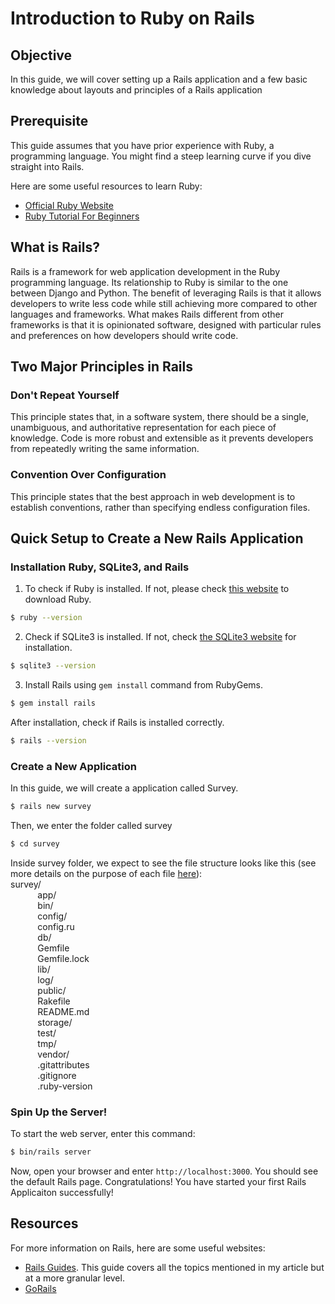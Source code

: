 # Introduction to Ruby on Rails

## Objective
In this guide, we will cover setting up a Rails application and a few basic knowledge about layouts and principles of a Rails application

## Prerequisite
This guide assumes that you have prior experience with Ruby, a programming language. You might find a steep learning curve if you dive straight into Rails.

Here are some useful resources to learn Ruby:
- [Official Ruby Website](https://www.ruby-lang.org/en/documentation/)
- [Ruby Tutorial For Beginners](https://www.rubyguides.com/ruby-tutorial/)

## What is Rails?
Rails is a framework for web application development in the Ruby programming language. Its relationship to Ruby is similar to the one between Django and Python. The benefit of leveraging Rails is that it allows developers to write less code while still achieving more compared to other languages and frameworks. What makes Rails different from other frameworks is that it is opinionated software, designed with particular rules and preferences on how developers should write code. 

## Two Major Principles in Rails
### Don't Repeat Yourself
This principle states that, in a software system, there should be a single, unambiguous, and authoritative representation for each piece of knowledge. Code is more robust and extensible as it prevents developers from repeatedly writing the same information.

### Convention Over Configuration
This principle states that the best approach in web development is to establish conventions, rather than specifying endless configuration files.

## Quick Setup to Create a New Rails Application
### Installation Ruby, SQLite3, and Rails

1. To check if Ruby is installed. If not, please check [this website](https://www.ruby-lang.org/en/documentation/installation/) to download Ruby.
```bash
$ ruby --version
```

2. Check if SQLite3 is installed. If not, check [the SQLite3 website](https://www.sqlite.org/index.html) for installation.
```bash
$ sqlite3 --version
```

3. Install Rails using `gem install` command from RubyGems.
```bash
$ gem install rails
```
After installation, check if Rails is installed correctly.
```bash
$ rails --version
```

### Create a New Application
In this guide, we will create a application called Survey.
```bash
$ rails new survey
```
Then, we enter the folder called survey
```bash
$ cd survey
```
Inside survey folder, we expect to see the file structure looks like this (see more details on the purpose of each file [here](https://guides.rubyonrails.org/getting_started.html)): \
survey/ \
&nbsp;&nbsp;&nbsp;&nbsp;&nbsp;&nbsp;&nbsp;&nbsp;&nbsp;&nbsp;&nbsp;app/ \
&nbsp;&nbsp;&nbsp;&nbsp;&nbsp;&nbsp;&nbsp;&nbsp;&nbsp;&nbsp;&nbsp;bin/ \
&nbsp;&nbsp;&nbsp;&nbsp;&nbsp;&nbsp;&nbsp;&nbsp;&nbsp;&nbsp;&nbsp;config/ \
&nbsp;&nbsp;&nbsp;&nbsp;&nbsp;&nbsp;&nbsp;&nbsp;&nbsp;&nbsp;&nbsp;config.ru \
&nbsp;&nbsp;&nbsp;&nbsp;&nbsp;&nbsp;&nbsp;&nbsp;&nbsp;&nbsp;&nbsp;db/ \
&nbsp;&nbsp;&nbsp;&nbsp;&nbsp;&nbsp;&nbsp;&nbsp;&nbsp;&nbsp;&nbsp;Gemfile \
&nbsp;&nbsp;&nbsp;&nbsp;&nbsp;&nbsp;&nbsp;&nbsp;&nbsp;&nbsp;&nbsp;Gemfile.lock \
&nbsp;&nbsp;&nbsp;&nbsp;&nbsp;&nbsp;&nbsp;&nbsp;&nbsp;&nbsp;&nbsp;lib/ \
&nbsp;&nbsp;&nbsp;&nbsp;&nbsp;&nbsp;&nbsp;&nbsp;&nbsp;&nbsp;&nbsp;log/ \
&nbsp;&nbsp;&nbsp;&nbsp;&nbsp;&nbsp;&nbsp;&nbsp;&nbsp;&nbsp;&nbsp;public/ \
&nbsp;&nbsp;&nbsp;&nbsp;&nbsp;&nbsp;&nbsp;&nbsp;&nbsp;&nbsp;&nbsp;Rakefile \
&nbsp;&nbsp;&nbsp;&nbsp;&nbsp;&nbsp;&nbsp;&nbsp;&nbsp;&nbsp;&nbsp;README.md \
&nbsp;&nbsp;&nbsp;&nbsp;&nbsp;&nbsp;&nbsp;&nbsp;&nbsp;&nbsp;&nbsp;storage/ \
&nbsp;&nbsp;&nbsp;&nbsp;&nbsp;&nbsp;&nbsp;&nbsp;&nbsp;&nbsp;&nbsp;test/ \
&nbsp;&nbsp;&nbsp;&nbsp;&nbsp;&nbsp;&nbsp;&nbsp;&nbsp;&nbsp;&nbsp;tmp/ \
&nbsp;&nbsp;&nbsp;&nbsp;&nbsp;&nbsp;&nbsp;&nbsp;&nbsp;&nbsp;&nbsp;vendor/ \
&nbsp;&nbsp;&nbsp;&nbsp;&nbsp;&nbsp;&nbsp;&nbsp;&nbsp;&nbsp;&nbsp;.gitattributes \
&nbsp;&nbsp;&nbsp;&nbsp;&nbsp;&nbsp;&nbsp;&nbsp;&nbsp;&nbsp;&nbsp;.gitignore \
&nbsp;&nbsp;&nbsp;&nbsp;&nbsp;&nbsp;&nbsp;&nbsp;&nbsp;&nbsp;&nbsp;.ruby-version

### Spin Up the Server!
To start the web server, enter this command:
```bash
$ bin/rails server
```
Now, open your browser and enter `http://localhost:3000`. You should see the default Rails page. Congratulations! You have started your first Rails Applicaiton successfully!

## Resources
For more information on Rails, here are some useful websites:
- [Rails Guides](https://guides.rubyonrails.org/getting_started.html). This guide covers all the topics mentioned in my article but at a more granular level.
- [GoRails](https://gorails.com/start)